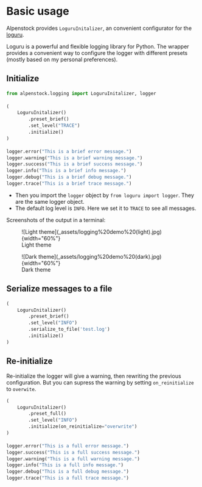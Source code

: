 # Basic usage

Alpenstock provides `LoguruInitalizer`, an convenient configurator for the
[loguru](https://github.com/Delgan/loguru).

Loguru is a powerful and flexible logging library for Python. The wrapper
provides a convenient way to configure the logger with different presets (mostly
based on my personal preferences).

## Initialize

``` py
from alpenstock.logging import LoguruInitalizer, logger

(
    LoguruInitalizer()
        .preset_brief()
        .set_level("TRACE")
        .initialize()
)

logger.error("This is a brief error message.")
logger.warning("This is a brief warning message.")
logger.success("This is a brief success message.")
logger.info("This is a brief info message.")
logger.debug("This is a brief debug message.")
logger.trace("This is a brief trace message.")
```

- Then you import the `logger` object by `from loguru import logger`. They are
  the same logger object.
- The default log level is `INFO`. Here we set it to `TRACE` to see all
  messages.



Screenshots of the output in a terminal:

<figure markdown="span">
  ![Light theme](_assets/logging%20demo%20(light).jpg){width="60%"}
  <figcaption>Light theme</figcaption>
</figure>

<figure markdown="span">
  ![Dark theme](_assets/logging%20demo%20(dark).jpg){width="60%"}
  <figcaption>Dark theme</figcaption>
</figure>

## Serialize messages to a file

``` py
(
    LoguruInitalizer()
        .preset_brief()
        .set_level("INFO")
        .serialize_to_file('test.log')
        .initialize()
)
```

## Re-initialize

Re-initialize the logger will give a warning, then rewriting the previous
configuration. But you can supress the warning by setting `on_reinitialize` to
`overwite`.

``` py
(
    LoguruInitalizer()
        .preset_full()
        .set_level("INFO")
        .initialize(on_reinitialize="overwrite")
)

logger.error("This is a full error message.")
logger.success("This is a full success message.")
logger.warning("This is a full warning message.")
logger.info("This is a full info message.")
logger.debug("This is a full debug message.")
logger.trace("This is a full trace message.")
```
